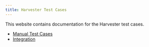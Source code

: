 ```yaml
---
title: Harvester Test Cases
---
```

This website contains documentation for the Harvester test cases.
- [Manual Test Cases](manual)
- [Integration](integration)